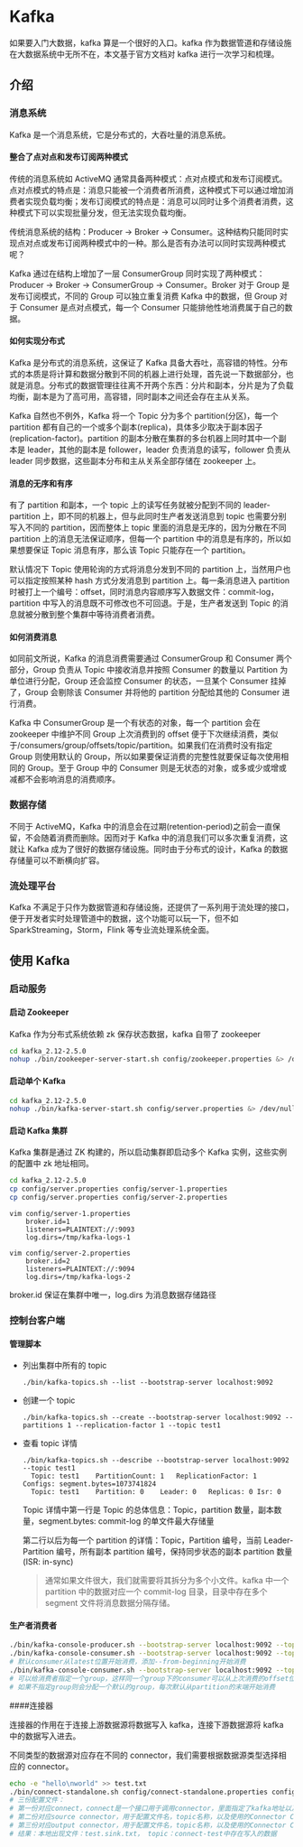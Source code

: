 # Kafka

如果要入门大数据，kafka 算是一个很好的入口。kafka 作为数据管道和存储设施在大数据系统中无所不在，本文基于官方文档对 kafka 进行一次学习和梳理。

## 介绍

### 消息系统

Kafka 是一个消息系统，它是分布式的，大吞吐量的消息系统。

#### 整合了点对点和发布订阅两种模式

传统的消息系统如 ActiveMQ 通常具备两种模式：点对点模式和发布订阅模式。点对点模式的特点是：消息只能被一个消费者所消费，这种模式下可以通过增加消费者实现负载均衡；发布订阅模式的特点是：消息可以同时让多个消费者消费，这种模式下可以实现批量分发，但无法实现负载均衡。

传统消息系统的结构：Producer -> Broker -> Consumer。这种结构只能同时实现点对点或发布订阅两种模式中的一种。那么是否有办法可以同时实现两种模式呢？

Kafka 通过在结构上增加了一层 ConsumerGroup 同时实现了两种模式：Producer -> Broker -> ConsumerGroup -> Consumer。Broker 对于 Group 是发布订阅模式，不同的 Group 可以独立重复消费 Kafka 中的数据，但 Group 对于 Consumer 是点对点模式，每一个 Consumer 只能排他性地消费属于自己的数据。

#### 如何实现分布式

Kafka 是分布式的消息系统，这保证了 Kafka 具备大吞吐，高容错的特性。分布式的本质是将计算和数据分散到不同的机器上进行处理，首先说一下数据部分，也就是消息。分布式的数据管理往往离不开两个东西：分片和副本，分片是为了负载均衡，副本是为了高可用，高容错，同时副本之间还会存在主从关系。

Kafka 自然也不例外，Kafka 将一个 Topic 分为多个 partition(分区)，每一个 partition 都有自己的一个或多个副本(replica)，具体多少取决于副本因子(replication-factor)。partition 的副本分散在集群的多台机器上同时其中一个副本是 leader，其他的副本是 follower，leader 负责消息的读写，follower 负责从 leader 同步数据，这些副本分布和主从关系全部存储在 zookeeper 上。

#### 消息的无序和有序

有了 partition 和副本，一个 topic 上的读写任务就被分配到不同的 leader-partition 上，即不同的机器上，但与此同时生产者发送消息到 topic 也需要分别写入不同的 partition，因而整体上 topic 里面的消息是无序的，因为分散在不同 partition 上的消息无法保证顺序，但每一个 partition 中的消息是有序的，所以如果想要保证 Topic 消息有序，那么该 Topic 只能存在一个 partition。

默认情况下 Topic 使用轮询的方式将消息分发到不同的 partition 上，当然用户也可以指定按照某种 hash 方式分发消息到 partition 上。每一条消息进入 partition 时被打上一个编号：offset，同时消息内容顺序写入数据文件：commit-log，partition 中写入的消息既不可修改也不可回退。于是，生产者发送到 Topic 的消息就被分散到整个集群中等待消费者消费。

#### 如何消费消息

如同前文所说，Kafka 的消息消费需要通过 ConsumerGroup 和 Consumer 两个部分，Group 负责从 Topic 中接收消息并按照 Consumer 的数量以 Partition 为单位进行分配，Group 还会监控 Consumer 的状态，一旦某个 Consumer 挂掉了，Group 会剔除该 Consumer 并将他的 partition 分配给其他的 Consumer 进行消费。

Kafka 中 ConsumerGroup 是一个有状态的对象，每一个 partition 会在 zookeeper 中维护不同 Group 上次消费到的 offset 便于下次继续消费，类似于/consumers/group/offsets/topic/partition。如果我们在消费时没有指定 Group 则使用默认的 Group，所以如果要保证消费的完整性就要保证每次使用相同的 Group。至于 Group 中的 Consumer 则是无状态的对象，或多或少或增或减都不会影响消息的消费顺序。

### 数据存储

不同于 ActiveMQ，Kafka 中的消息会在过期(retention-period)之前会一直保留，不会随着消费而删除。因而对于 Kafka 中的消息我们可以多次重复消费，这就让 Kafka 成为了很好的数据存储设施。同时由于分布式的设计，Kafka 的数据存储量可以不断横向扩容。

### 流处理平台

Kafka 不满足于只作为数据管道和存储设施，还提供了一系列用于流处理的接口，便于开发者实时处理管道中的数据，这个功能可以玩一下，但不如 SparkStreaming，Storm，Flink 等专业流处理系统全面。

## 使用 Kafka

### 启动服务

#### 启动 Zookeeper

Kafka 作为分布式系统依赖 zk 保存状态数据，kafka 自带了 zookeeper

```bash
cd kafka_2.12-2.5.0
nohup ./bin/zookeeper-server-start.sh config/zookeeper.properties &> /dev/null &
```

#### 启动单个 Kafka

```bash
cd kafka_2.12-2.5.0
nohup ./bin/kafka-server-start.sh config/server.properties &> /dev/null &
```

#### 启动 Kafka 集群

Kafka 集群是通过 ZK 构建的，所以启动集群即启动多个 Kafka 实例，这些实例的配置中 zk 地址相同。

```bash
cd kafka_2.12-2.5.0
cp config/server.properties config/server-1.properties
cp config/server.properties config/server-2.properties
```

```properties
vim config/server-1.properties
	broker.id=1
	listeners=PLAINTEXT://:9093
	log.dirs=/tmp/kafka-logs-1

vim config/server-2.properties
	broker.id=2
	listeners=PLAINTEXT://:9094
	log.dirs=/tmp/kafka-logs-2
```

broker.id 保证在集群中唯一，log.dirs 为消息数据存储路径

### 控制台客户端

#### 管理脚本

- 列出集群中所有的 topic

  ```
  ./bin/kafka-topics.sh --list --bootstrap-server localhost:9092
  ```

- 创建一个 topic

  ```
  ./bin/kafka-topics.sh --create --bootstrap-server localhost:9092 --partitions 1 --replication-factor 1 --topic test1
  ```

- 查看 topic 详情

  ```
  ./bin/kafka-topics.sh --describe --bootstrap-server localhost:9092 --topic test1
  	Topic: test1	PartitionCount: 1	ReplicationFactor: 1	Configs: segment.bytes=1073741824
  	Topic: test1	Partition: 0	Leader: 0	Replicas: 0	Isr: 0
  ```

  Topic 详情中第一行是 Topic 的总体信息：Topic，partition 数量，副本数量，segment.bytes: commit-log 的单文件最大存储量

  第二行以后为每一个 partition 的详情：Topic，Partition 编号，当前 Leader-Partition 编号，所有副本 partition 编号，保持同步状态的副本 partition 数量(ISR: in-sync)

  > 通常如果文件很大，我们就需要将其拆分为多个小文件。kafka 中一个 partition 中的数据对应一个 commit-log 目录，目录中存在多个 segment 文件将消息数据分隔存储。

#### 生产者消费者

```sh
./bin/kafka-console-producer.sh --bootstrap-server localhost:9092 --topic test1
./bin/kafka-console-consumer.sh --bootstrap-server localhost:9092 --topic test1 --from-beginning
# 默认consumer从latest位置开始消费，添加--from-beginning开始消费
./bin/kafka-console-consumer.sh --bootstrap-server localhost:9092 --topic test1 --group 1
# 可以给消费者指定一个group，这样同一个group下的consumer可以从上次消费的offset位置继续消费
# 如果不指定group则会分配一个默认的group，每次默认从partition的末端开始消费
```

####连接器

连接器的作用在于连接上游数据源将数据写入 kafka，连接下游数据源将 kafka 中的数据写入进去。

不同类型的数据源对应存在不同的 connector，我们需要根据数据源类型选择相应的 connector。

```bash
echo -e "hello\nworld" >> test.txt
./bin/connect-standalone.sh config/connect-standalone.properties config/connect-file-source.properties config/connect-file-sink.properties
# 三份配置文件：
# 第一份对应connect，connect是一个接口用于调用connector，里面指定了kafka地址以及如何序列化
# 第二份对应source connector，用于配置文件名，topic名称，以及使用的Connector Class类型
# 第三份对应output connector，用于配置文件名，topic名称，以及使用的Connector Class类型
# 结果：本地出现文件：test.sink.txt， topic：connect-test中存在写入的数据
```

